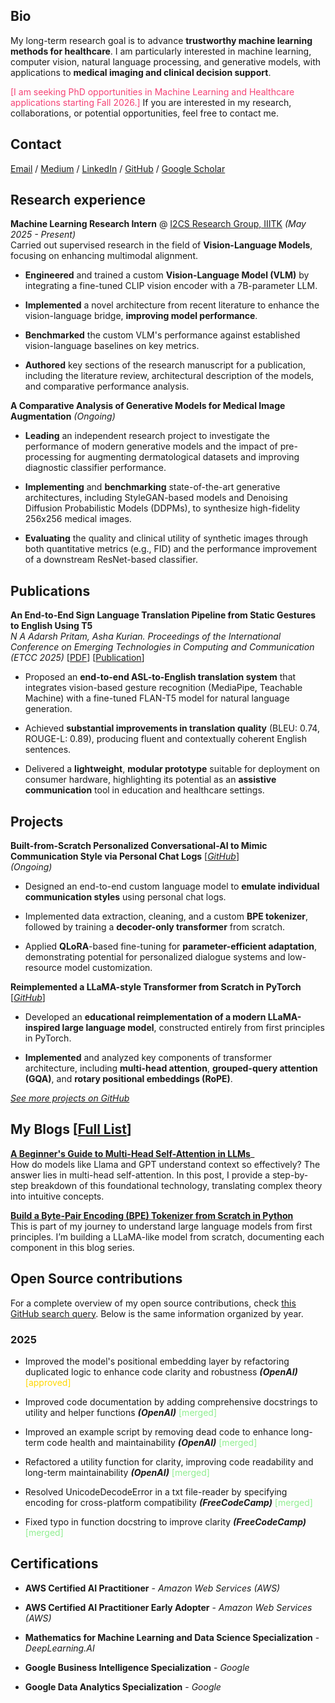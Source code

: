 ## Bio

My long-term research goal is to advance **trustworthy machine learning methods for healthcare**. I am particularly interested in machine learning, computer vision, natural language processing, and generative models, with applications to **medical imaging and clinical decision support**.

<span style="color:#f54275">[I am seeking PhD opportunities in Machine Learning and Healthcare applications starting Fall 2026.]</span> If you are interested in my research, collaborations, or potential opportunities, feel free to contact me. 


## Contact

[Email](mailto:nadarsh337@gmail.com) / [Medium](https://medium.com/@adarsh-ai) / [LinkedIn](https://www.linkedin.com/in/adarshn-256455279/) / [GitHub](https://github.com/adarsh-crafts)  / [Google Scholar](https://scholar.google.com/citations?user=Sm8_hWgAAAAJ&hl=en)


## Research experience

**Machine Learning Research Intern** @ [ I2CS Research Group, IIITK](https://i2cs.iiitkottayam.ac.in/) _(May 2025 - Present)_    
Carried out supervised research in the field of **Vision-Language Models**, focusing on enhancing multimodal alignment.

- **Engineered** and trained a custom **Vision-Language Model (VLM)** by integrating a fine-tuned CLIP vision encoder with a 7B-parameter LLM.  

- **Implemented** a novel architecture from recent literature to enhance the vision-language bridge, **improving model performance**.  

- **Benchmarked** the custom VLM's performance against established vision-language baselines on key metrics. 

- **Authored** key sections of the research manuscript for a publication, including the literature review, architectural description of the models, and comparative performance analysis.

**A Comparative Analysis of Generative Models for Medical Image Augmentation** _(Ongoing)_

- **Leading** an independent research project to investigate the performance of modern generative models and the impact of pre-processing for augmenting dermatological datasets and improving diagnostic classifier performance.

- **Implementing** and **benchmarking** state-of-the-art generative architectures, including StyleGAN-based models and Denoising Diffusion Probabilistic Models (DDPMs), to synthesize high-fidelity 256x256 medical images.

- **Evaluating** the quality and clinical utility of synthetic images through both quantitative metrics (e.g., FID) and the performance improvement of a downstream ResNet-based classifier.


## Publications

**An End-to-End Sign Language Translation Pipeline from Static Gestures to English Using T5**  
_N A Adarsh Pritam, Asha Kurian. Proceedings of the International Conference on Emerging Technologies in Computing and Communication (ETCC 2025)_ [[PDF](https://ieeexplore.ieee.org/stamp/stamp.jsp?tp=&arnumber=11108641)] [[Publication](https://ieeexplore.ieee.org/document/11108641)]

- Proposed an **end-to-end ASL-to-English translation system** that integrates vision-based gesture recognition (MediaPipe, Teachable Machine) with a fine-tuned FLAN-T5 model for natural language generation.

- Achieved **substantial improvements in translation quality** (BLEU: 0.74, ROUGE-L: 0.89), producing fluent and contextually coherent English sentences.

- Delivered a **lightweight**, **modular prototype** suitable for deployment on consumer hardware, highlighting its potential as an **assistive communication** tool in education and healthcare settings. 


## Projects

**Built-from-Scratch Personalized Conversational-AI to Mimic Communication Style via Personal Chat Logs** [_[GitHub](https://github.com/adarsh-crafts/personalized-conversational-ai)_]  
_(Ongoing)_  

- Designed an end-to-end custom language model to **emulate individual communication styles** using personal chat logs.

- Implemented data extraction, cleaning, and a custom **BPE tokenizer**, followed by training a **decoder-only transformer** from scratch.

- Applied **QLoRA**-based fine-tuning for **parameter-efficient adaptation**, demonstrating potential for personalized dialogue systems and low-resource model customization.  

**Reimplemented a LLaMA-style Transformer from Scratch in PyTorch** 
[_[GitHub](https://github.com/adarsh-crafts/llama-llm-from-scratch)_]

- Developed an **educational reimplementation of a modern LLaMA-inspired large language model**, constructed entirely from first principles in PyTorch.

- **Implemented** and analyzed key components of transformer architecture, including **multi-head attention**, **grouped-query attention (GQA)**, and **rotary positional embeddings (RoPE)**.

_[See more projects on GitHub](https://github.com/adarsh-crafts)_


## My Blogs [[Full List](https://medium.com/@adarsh-ai)]

[**A Beginner's Guide to Multi-Head Self-Attention in LLMs**](https://medium.com/@adarsh-ai/a-beginners-guide-to-multi-head-self-attention-in-llms-1a4ea8be6fb2)_  
How do models like Llama and GPT understand context so effectively? The answer lies in multi-head self-attention. In this post, I provide a step-by-step breakdown of this foundational technology, translating complex theory into intuitive concepts.  

[**Build a Byte-Pair Encoding (BPE) Tokenizer from Scratch in Python**](https://medium.com/@adarsh-ai/build-a-byte-pair-encoding-bpe-tokenizer-from-scratch-in-python-0dc32c6410f7)  
This is part of my journey to understand large language models from first principles. I’m building a LLaMA-like model from scratch, documenting each component in this blog series.


## Open Source contributions

For a complete overview of my open source contributions, check [this GitHub search query](https://github.com/search?q=is%3Apr+author%3Aadarsh-crafts+is%3Apublic&type=pullrequests). Below is the same information organized by year.

### 2025

- Improved the model's positional embedding layer by refactoring duplicated logic to enhance code clarity and robustness _**(OpenAI)**_ <span style="color:gold">[approved]</span>  

- Improved code documentation by adding comprehensive docstrings to utility and helper functions _**(OpenAI)**_ <span style="color:#90EE90">[merged]</span>  

- Improved an example script by removing dead code to enhance long-term code health and maintainability _**(OpenAI)**_ <span style="color:#90EE90">[merged]</span>  

- Refactored a utility function for clarity, improving code readability and long-term maintainability _**(OpenAI)**_ <span style="color:#90EE90">[merged]</span>  

- Resolved UnicodeDecodeError in a txt file-reader by specifying encoding for cross-platform compatibility _**(FreeCodeCamp)**_ <span style="color:#90EE90">[merged]</span>  

- Fixed typo in function docstring to improve clarity _**(FreeCodeCamp)**_ <span style="color:#90EE90">[merged]</span>


## Certifications

- **AWS Certified AI Practitioner** - _Amazon Web Services (AWS)_

- **AWS Certified AI Practitioner Early Adopter** - _Amazon Web Services (AWS)_

- **Mathematics for Machine Learning and Data Science Specialization** - _DeepLearning.AI_

- **Google Business Intelligence Specialization** - _Google_

- **Google Data Analytics Specialization** - _Google_